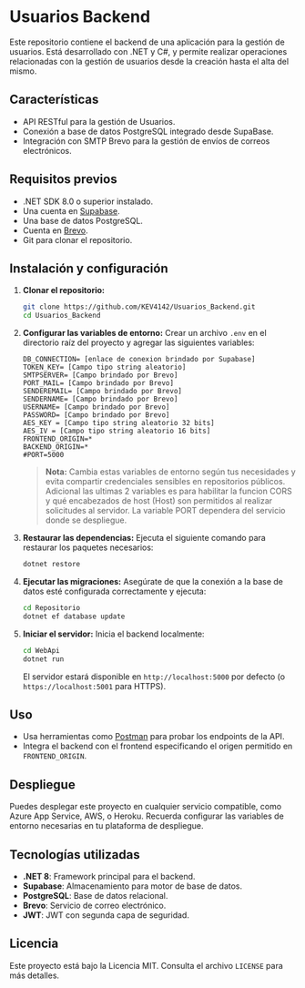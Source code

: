 # Usuarios Backend

Este repositorio contiene el backend de una aplicación para la gestión de usuarios. Está desarrollado con .NET y C#, y permite realizar operaciones relacionadas con la gestión de usuarios desde la creación hasta el alta del mismo.

## Características
- API RESTful para la gestión de Usuarios.
- Conexión a base de datos PostgreSQL integrado desde SupaBase.
- Integración con SMTP Brevo para la gestión de envíos de correos electrónicos.

## Requisitos previos
- .NET SDK 8.0 o superior instalado.
- Una cuenta en [Supabase](https://supabase.com/).
- Una base de datos PostgreSQL.
- Cuenta en [Brevo](https://login.brevo.com/).
- Git para clonar el repositorio.

## Instalación y configuración

1. **Clonar el repositorio:**
   ```bash
   git clone https://github.com/KEV4142/Usuarios_Backend.git
   cd Usuarios_Backend
   ```

2. **Configurar las variables de entorno:**
   Crear un archivo `.env` en el directorio raíz del proyecto y agregar las siguientes variables:
   ```env
   DB_CONNECTION= [enlace de conexion brindado por Supabase]
   TOKEN_KEY= [Campo tipo string aleatorio]
   SMTPSERVER= [Campo brindado por Brevo]
   PORT_MAIL= [Campo brindado por Brevo]
   SENDEREMAIL= [Campo brindado por Brevo]
   SENDERNAME= [Campo brindado por Brevo]
   USERNAME= [Campo brindado por Brevo]
   PASSWORD= [Campo brindado por Brevo]
   AES_KEY = [Campo tipo string aleatorio 32 bits]
   AES_IV = [Campo tipo string aleatorio 16 bits]
   FRONTEND_ORIGIN=*
   BACKEND_ORIGIN=*
   #PORT=5000
   ```

   > **Nota:** Cambia estas variables de entorno según tus necesidades y evita compartir credenciales sensibles en repositorios públicos. Adicional las ultimas 2 variables es para habilitar la funcion CORS y qué encabezados de host (Host) son permitidos al realizar solicitudes al servidor. La variable PORT dependera del servicio donde se despliegue.

3. **Restaurar las dependencias:**
   Ejecuta el siguiente comando para restaurar los paquetes necesarios:
   ```bash
   dotnet restore
   ```

4. **Ejecutar las migraciones:**
   Asegúrate de que la conexión a la base de datos esté configurada correctamente y ejecuta:
   ```bash
   cd Repositorio
   dotnet ef database update
   ```

5. **Iniciar el servidor:**
   Inicia el backend localmente:
   ```bash
   cd WebApi
   dotnet run
   ```

   El servidor estará disponible en `http://localhost:5000` por defecto (o `https://localhost:5001` para HTTPS).

## Uso
- Usa herramientas como [Postman](https://www.postman.com/) para probar los endpoints de la API.
- Integra el backend con el frontend especificando el origen permitido en `FRONTEND_ORIGIN`.

## Despliegue
Puedes desplegar este proyecto en cualquier servicio compatible, como Azure App Service, AWS, o Heroku. Recuerda configurar las variables de entorno necesarias en tu plataforma de despliegue.

## Tecnologías utilizadas
- **.NET 8**: Framework principal para el backend.
- **Supabase**: Almacenamiento para motor de base de datos.
- **PostgreSQL**: Base de datos relacional.
- **Brevo**: Servicio de correo electrónico.
- **JWT**: JWT con segunda capa de seguridad.


## Licencia
Este proyecto está bajo la Licencia MIT. Consulta el archivo `LICENSE` para más detalles.
